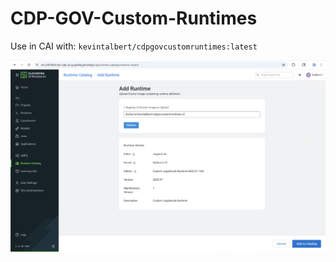 # CDP-GOV-Custom-Runtimes

Use in CAI with: `kevintalbert/cdpgovcustomruntimes:latest`

![](validate-runtime.png)